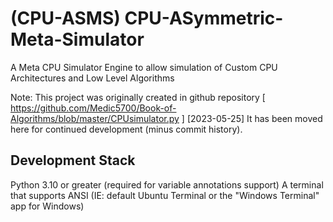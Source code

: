 # (CPU-ASMS) CPU-ASymmetric-Meta-Simulator
 A Meta CPU Simulator Engine to allow simulation of Custom CPU Architectures and Low Level Algorithms

 Note: This project was originally created in github repository [ https://github.com/Medic5700/Book-of-Algorithms/blob/master/CPUsimulator.py ] [2023-05-25]
 It has been moved here for continued development (minus commit history).

## Development Stack
 Python 3.10 or greater (required for variable annotations support)
 A terminal that supports ANSI (IE: default Ubuntu Terminal or the "Windows Terminal" app for Windows)
